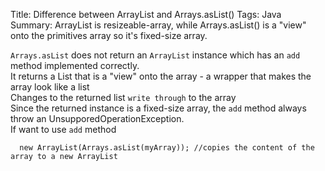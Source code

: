 Title: Difference between ArrayList and Arrays.asList()
Tags: Java
Summary: ArrayList is resizeable-array, while Arrays.asList() is a "view" onto the primitives array so it's fixed-size array.

`Arrays.asList` does not return an `ArrayList` instance which has an `add` method implemented correctly.   
It returns a List that is a "view" onto the array - a wrapper that makes the array look like a list  
Changes to the returned list `write through` to the array  
Since the returned instance is a fixed-size array, the `add` method always throw an UnsupporedOperationException.  
If want to use `add` method  
```
  new ArrayList(Arrays.asList(myArray)); //copies the content of the array to a new ArrayList 
```


